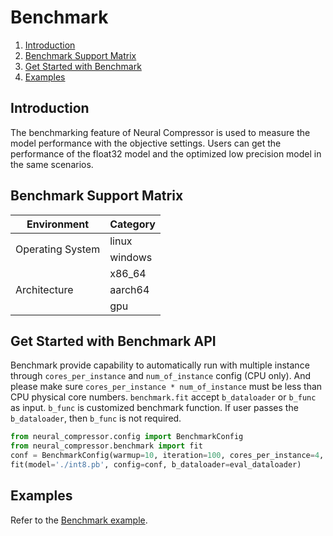 Benchmark
============
1. [Introduction](#Introduction)
2. [Benchmark Support Matrix](#Benchmark-Support-Matrix)
3. [Get Started with Benchmark](#Get-Started-with-Benchmark)
4. [Examples](#Examples)

## Introduction
The benchmarking feature of Neural Compressor is used to measure the model performance with the objective settings. 
Users can get the performance of the float32 model and the optimized low precision model in the same scenarios.

## Benchmark Support Matrix
<table>
    <thead>
        <tr>
            <th>Environment</th>
            <th>Category</th>
        </tr>
    </thead>
    <tbody>
        <tr>
            <td rowspan=2>Operating System</td>
            <td> linux </td>
        </tr>
        <tr>
            <td> windows </td>
        </tr>
        <tr>
            <td rowspan=3> Architecture </td>
            <td> x86_64 </td>
        </tr>
        <tr>
            <td> aarch64 </td>
        </tr>
        <tr>
            <td> gpu </td>
        </tr>
    </tbody>
</table>

## Get Started with Benchmark API

Benchmark provide capability to automatically run with multiple instance through `cores_per_instance` and `num_of_instance` config (CPU only). 
And please make sure `cores_per_instance * num_of_instance` must be less than CPU physical core numbers. 
`benchmark.fit` accept `b_dataloader` or `b_func` as input. 
`b_func` is customized benchmark function. If user passes the `b_dataloader`, then `b_func` is not required.

```python
from neural_compressor.config import BenchmarkConfig
from neural_compressor.benchmark import fit
conf = BenchmarkConfig(warmup=10, iteration=100, cores_per_instance=4, num_of_instance=7)
fit(model='./int8.pb', config=conf, b_dataloader=eval_dataloader)
```

## Examples

Refer to the [Benchmark example](../../examples/helloworld/tf_example5).

